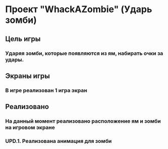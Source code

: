 # Проект "WhackAZombie" (Ударь зомби)
## Цель игры
### Ударяя зомби, которые появляются из ям, набирать очки за удары.
## Экраны игры
### В игре реализован 1 игра экран
## Реализовано
### На данный момент реализовано расположение ям и зомби на игровом экране
### UPD.1. Реализована анимация для зомби

